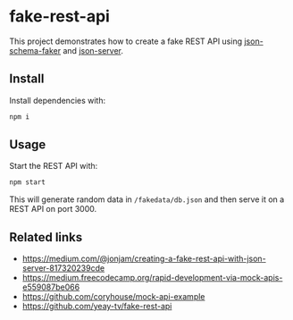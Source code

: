 # fake-rest-api
This project demonstrates how to create a fake REST API using [json-schema-faker](https://github.com/json-schema-faker/json-schema-faker) and [json-server](https://github.com/typicode/json-server).


## Install

Install dependencies with:
```bash
npm i
```

## Usage

Start the REST API with:
```bash
npm start
```

This will generate random data in `/fakedata/db.json` and then serve it on a REST API on port 3000.

## Related links
- https://medium.com/@jonjam/creating-a-fake-rest-api-with-json-server-817320239cde
- https://medium.freecodecamp.org/rapid-development-via-mock-apis-e559087be066
- https://github.com/coryhouse/mock-api-example
- https://github.com/yeay-tv/fake-rest-api
